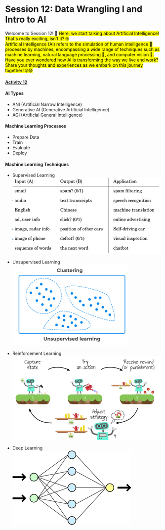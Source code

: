 # Session 12: Data Wrangling I and Intro to AI

Welcome to Session 12! 🚀 <mark> Here, we start talking about Artificial Intelligence! That's really exciting, isn't it? 🤓 <br>
Artificial Intelligence (AI) refers to the simulation of human intelligence 🧠 processes by machines, encompassing a wide range of techniques such as machine learning, natural language processing 💬, and computer vision 📸.
Have you ever wondered how AI is transforming the way we live and work? Share your thoughts and experiences as we embark on this journey together! 🤓😄


#### [Activity 12](https://docs.google.com/document/d/1DbocyxvRxT5m-GLqhri7XNpnVB8QHIIX/edit?tab=t.0#heading=h.gjdgxs)



#### AI Types <br>
- ANI (Artificial Narrow Intelligence)
- Generative AI (Generative Artificial Intelligence)
- AGI (Artificial General Intelligence)

#### Machine Learning Processes <br>
- Prepare Data
- Train
- Evaluate
- Deploy

#### Machine Learning Techniques
- Supervised Learning ![Supervised Learning](supervised_learning.png)
- Unsupervised Learning ![Unsupervised Learning](unsupervised_learning.png)
- Reinforcement Learning ![Reinforcement Learning](rl.png)
  
- Deep Learning ![Deep Learning](deep_learning.png)


